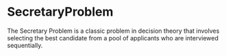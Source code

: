 # SecretaryProblem
The Secretary Problem is a classic problem in decision theory that involves selecting the best candidate from a pool of applicants who are interviewed sequentially.

